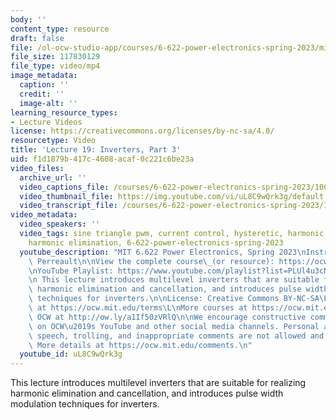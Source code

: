 ```yaml
---
body: ''
content_type: resource
draft: false
file: /ol-ocw-studio-app/courses/6-622-power-electronics-spring-2023/mit6_622s23_lecture_19_360p_16_9.mp4
file_size: 117830129
file_type: video/mp4
image_metadata:
  caption: ''
  credit: ''
  image-alt: ''
learning_resource_types:
- Lecture Videos
license: https://creativecommons.org/licenses/by-nc-sa/4.0/
resourcetype: Video
title: 'Lecture 19: Inverters, Part 3'
uid: f1d1879b-417c-4608-acaf-0c221c6be23a
video_files:
  archive_url: ''
  video_captions_file: /courses/6-622-power-electronics-spring-2023/100IMGJQWqBM2FN1fqD5Fzy2tczS3NEPR_transcript.webvtt
  video_thumbnail_file: https://img.youtube.com/vi/uL8C9wQrk3g/default.jpg
  video_transcript_file: /courses/6-622-power-electronics-spring-2023/100IMGJQWqBM2FN1fqD5Fzy2tczS3NEPR_transcript.pdf
video_metadata:
  video_speakers: ''
  video_tags: sine triangle pwm, current control, hysteretic, harmonic cancellation,
    harmonic elimination, 6-622-power-electronics-spring-2023
  youtube_description: "MIT 6.622 Power Electronics, Spring 2023\nInstructor: David\
    \ Perreault\n\nView the complete course\_(or resource): https://ocw.mit.edu/courses/6-622-power-electronics-spring-2023/\L\
    \nYouTube Playlist: https://www.youtube.com/playlist?list=PLUl4u3cNGP62UTc77mJoubhDELSC8lfR0\n\
    \n This lecture introduces multilevel inverters that are suitable for realizing\
    \ harmonic elimination and cancellation, and introduces pulse width modulation\
    \ techniques for inverters.\n\nLicense: Creative Commons BY-NC-SA\L\nMore information\
    \ at https://ocw.mit.edu/terms\L\nMore courses at https://ocw.mit.edu\n\nSupport\
    \ OCW at http://ow.ly/a1If50zVRlQ\n\nWe encourage constructive comments and discussion\
    \ on OCW\u2019s YouTube and other social media channels. Personal attacks, hate\
    \ speech, trolling, and inappropriate comments are not allowed and may be removed.\
    \ More details at https://ocw.mit.edu/comments.\n"
  youtube_id: uL8C9wQrk3g
---
```

This lecture introduces multilevel inverters that are suitable for realizing harmonic elimination and cancellation, and introduces pulse width modulation techniques for inverters.